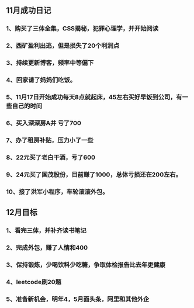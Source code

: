 ## 11月成功日记
### 1、购买了三体全集，CSS揭秘，犯罪心理学，并开始阅读
### 2、西矿盈利出逃，但是损失了20个利润点
### 3、持续更新博客，频率中等偏下
### 4、回家请了妈妈们吃饭。
### 5、11月17日开始成功每天8点就起床，45左右买好早饭到公司，有一些自己的时间
### 6、买入深深房A并 亏了700
### 7、办了租房补贴，压力小了一些
### 8、22元买了老白干酒，亏了600
### 9、24元买了国茂股份，目前赚了1000，总体亏损还在200左右。
### 10、接了洪军小程序，车轮滚滚外包。

## 12月目标
### 1、看完三体，并补齐读书笔记
### 2、完成外包，赚了人情和400
### 3、保持锻炼，少喝饮料少吃糖，争取体检报告比去年更健康
### 4、leetcode刷20题
### 5、准备新机会，明年4，5月面头条，阿里和其他外企